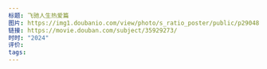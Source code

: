 ```yaml
---
标题: 飞驰人生热爱篇
图片: https://img1.doubanio.com/view/photo/s_ratio_poster/public/p2904843749.webp
链接: https://movie.douban.com/subject/35929273/
时时: "2024"
评价: 
tags:
---
```


